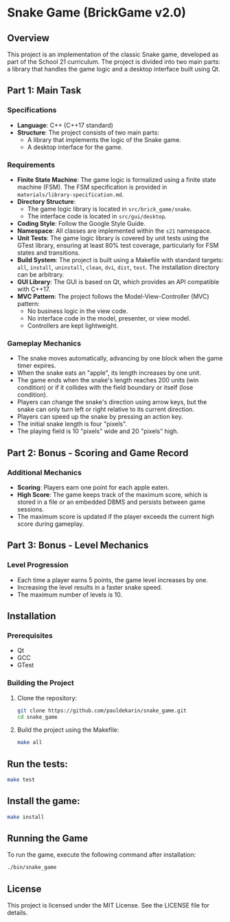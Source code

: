 # Snake Game (BrickGame v2.0)

## Overview

This project is an implementation of the classic Snake game, developed as part of the School 21 curriculum. The project is divided into two main parts: a library that handles the game logic and a desktop interface built using Qt.

## Part 1: Main Task

### Specifications

- **Language**: C++ (C++17 standard)
- **Structure**: The project consists of two main parts:
  - A library that implements the logic of the Snake game.
  - A desktop interface for the game.

### Requirements

- **Finite State Machine**: The game logic is formalized using a finite state machine (FSM). The FSM specification is provided in `materials/library-specification.md`.
- **Directory Structure**:
  - The game logic library is located in `src/brick_game/snake`.
  - The interface code is located in `src/gui/desktop`.
- **Coding Style**: Follow the Google Style Guide.
- **Namespace**: All classes are implemented within the `s21` namespace.
- **Unit Tests**: The game logic library is covered by unit tests using the GTest library, ensuring at least 80% test coverage, particularly for FSM states and transitions.
- **Build System**: The project is built using a Makefile with standard targets: `all`, `install`, `uninstall`, `clean`, `dvi`, `dist`, `test`. The installation directory can be arbitrary.
- **GUI Library**: The GUI is based on Qt, which provides an API compatible with C++17.
- **MVC Pattern**: The project follows the Model-View-Controller (MVC) pattern:
  - No business logic in the view code.
  - No interface code in the model, presenter, or view model.
  - Controllers are kept lightweight.

### Gameplay Mechanics

- The snake moves automatically, advancing by one block when the game timer expires.
- When the snake eats an "apple", its length increases by one unit.
- The game ends when the snake's length reaches 200 units (win condition) or if it collides with the field boundary or itself (lose condition).
- Players can change the snake's direction using arrow keys, but the snake can only turn left or right relative to its current direction.
- Players can speed up the snake by pressing an action key.
- The initial snake length is four "pixels".
- The playing field is 10 "pixels" wide and 20 "pixels" high.

## Part 2: Bonus - Scoring and Game Record

### Additional Mechanics

- **Scoring**: Players earn one point for each apple eaten.
- **High Score**: The game keeps track of the maximum score, which is stored in a file or an embedded DBMS and persists between game sessions.
- The maximum score is updated if the player exceeds the current high score during gameplay.

## Part 3: Bonus - Level Mechanics

### Level Progression

- Each time a player earns 5 points, the game level increases by one.
- Increasing the level results in a faster snake speed.
- The maximum number of levels is 10.

## Installation

### Prerequisites

- Qt
- GCC
- GTest

### Building the Project

1. Clone the repository:
     ```sh
     git clone https://github.com/pauldekarin/snake_game.git
     cd snake_game
     ```
2. Build the project using the Makefile:
    ```sh
    make all
    ```
    
## Run the tests:
```sh
make test
```

## Install the game:
```sh
make install
```

## Running the Game
To run the game, execute the following command after installation:
```sh
./bin/snake_game
```
## License
This project is licensed under the MIT License. See the LICENSE file for details.
